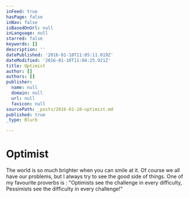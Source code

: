 ```yaml
---
inFeed: true
hasPage: false
inNav: false
isBasedOnUrl: null
inLanguage: null
starred: false
keywords: []
description: ''
datePublished: '2016-01-10T11:05:11.019Z'
dateModified: '2016-01-10T11:04:25.921Z'
title: Optimist
author: []
authors: []
publisher:
  name: null
  domain: null
  url: null
  favicon: null
sourcePath: _posts/2016-01-10-optimist.md
published: true
_type: Blurb

---
```

# Optimist

The world is so much brighter when you can smile at it. Of course we all have our problems, but I always try to see the good side of things. One of my favourite proverbs is : "Optimists see the challenge in every difficulty, Pessimists see the difficulty in every challenge!"
